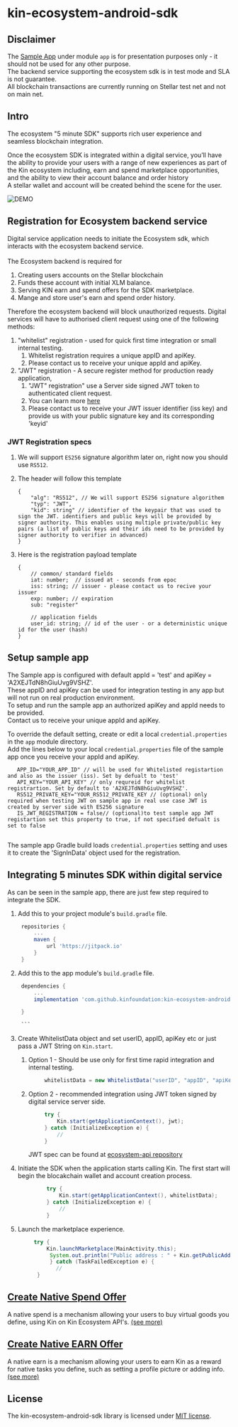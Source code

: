 # kin-ecosystem-android-sdk

## Disclaimer
The [Sample App](app/) under module `app` is for presentation purposes only - it should not be used for any other purpose.<br/>
The backend service supporting the ecosystem sdk is in test mode and SLA is not guarantee.<br/>
All blockchain transactions are currently running on Stellar test net and not on main net.<br/>



## Intro
The ecosystem "5 minute SDK" supports rich user experience and seamless blockchain integration. <br/>

Once the ecosystem SDK is integrated within a digital service, you’ll have the ability to provide your users with a range of new experiences as part of the Kin ecosystem including, earn and spend marketplace opportunities, and the ability to view their account balance and order history<br/>
A stellar wallet and account will be created behind the scene for the user. <br/>

![DEMO](https://user-images.githubusercontent.com/3635216/38100813-0f2c7bc2-3387-11e8-930d-03175842e81e.gif)

## Registration for Ecosystem backend service

Digital service application needs to initiate the Ecosystem sdk, which interacts with the ecosystem backend service. <br/>
<br/>
The Ecosystem backend is required for
1. Creating users accounts on the Stellar blockchain
1. Funds these account with initial XLM balance.
1. Serving KIN earn and spend offers for the SDK marketplace.
1. Mange and store user's earn and spend order history.

Therefore the ecosystem backend will block unauthorized requests.
Digital services will have to authorised client request using one of the following methods:
1. "whitelist" registration - used for quick first time integration or small internal testing. 
    1. Whitelist registration requires a unique appID and apiKey.
    1. Please contact us to receive your unique appId and apiKey.
1. "JWT" registration - A secure register method for production ready application,
    1. "JWT" registration" use a Server side signed JWT token to authenticated client request.
    1. You can learn more [here](https://jwt.io)
    1. Please contact us to receive your JWT issuer identifier (iss key) and provide us with your public signature key and its corresponding 'keyid'
### JWT Registration specs
1. We will support `ES256` signature algorithm later on, right now you should use `RS512`.
2. The header will follow this template
    ```aidl
    {
        "alg": "RS512", // We will support ES256 signature algorithem 
        "typ": "JWT",
        "kid": string" // identifier of the keypair that was used to sign the JWT. identifiers and public keys will be provided by signer authority. This enables using multiple private/public key pairs (a list of public keys and their ids need to be provided by signer authority to verifier in advanced)
    }
    ```

3. Here is the registration payload template
    ```aidl
    {
        // common/ standard fields
        iat: number;  // issued at - seconds from epoc
        iss: string; // issuer - please contact us to recive your issuer
        exp: number; // expiration
        sub: "register"
    
        // application fields
        user_id: string; // id of the user - or a deterministic unique id for the user (hash)
    }
    ```

## Setup sample app
 
The Sample app is configured with default appId = 'test' and apiKey = 'A2XEJTdN8hGiuUvg9VSHZ'.<br/>
These appID and apiKey can be used for integration testing in any app but will not run on real production environment.<br/>
To setup and run the sample app an authorized apiKey and appId needs to be provided.<br/>
Contact us to receive your unique appId and apiKey.<br/>
 
To override the default setting, create or edit a local `credential.properties` in the `app` module directory. <br/>
Add the lines below to your local `credential.properties` file of the sample app once you receive your appId and apiKey.<br/>
```
   APP_ID="YOUR_APP_ID" // will be used for Whitelisted registartion and also as the issuer (iss). Set by defualt to 'test' 
   API_KEY="YOUR_API_KEY" // only requreid for whitelist registrartion. Set by default to 'A2XEJTdN8hGiuUvg9VSHZ'.
   RS512_PRIVATE_KEY="YOUR_RS512_PRIVATE_KEY // (optional) only required when testing JWT on sample app in real use case JWT is created by server side with ES256 signature
   IS_JWT_REGISTRATION = false// (optional)to test sample app JWT registartion set this property to true, if not specified defualt is set to false 
   
```
The sample app Gradle build loads `credential.properties` setting and uses it to create the 'SignInData' object used for the registration.



## Integrating 5 minutes SDK within digital service
As can be seen in the sample app, there are just few step required to integrate the SDK.

1. Add this to your project module's `build.gradle` file.
      ```gradle
       repositories {
           ...
           maven {
               url 'https://jitpack.io'
           }
       }
   ```
1. Add this to the app module's `build.gradle` file.
      ```gradle
       dependencies {
           ...
           implementation 'com.github.kinfoundation:kin-ecosystem-android-sdk:0.0.6

       }
    
       ```
1. Create WhitelistData object and set userID, appID, apiKey etc or just pass a JWT String on `Kin.start`.

    1. Option 1 - Should be use only for first time rapid integration and internal testing.
    
          ```java
               whitelistData = new WhitelistData("userID", "appID", "apiKey");           
         ```
    1. Option 2 - recommended integration using JWT token signed by digital service server side.
          ```java
               try {
                   Kin.start(getApplicationContext(), jwt);
               } catch (InitializeException e) {
                   //
               }
          ```
         JWT spec can be found at [ecosystem-api repository](https://github.com/kinfoundation/ecosystem-api)
   
1. Initiate the SDK when the application starts calling Kin. The first start will begin the blocakchain wallet and account creation process.
      ```java
               try {
                   Kin.start(getApplicationContext(), whitelistData);
               } catch (InitializeException e) {
                   //
               }
      ```
1. Launch the marketplace experience.
      ```java
           try {
               Kin.launchMarketplace(MainActivity.this);
                System.out.println("Public address : " + Kin.getPublicAddress());
                } catch (TaskFailedException e) {
                  //
            }
      ```

## [Create Native Spend Offer](NATIVE_SPEND.md)
A native spend is a mechanism allowing your users to buy virtual goods you define, using Kin on Kin Ecosystem API's. [(see more)](NATIVE_SPEND.md) 

## [Create Native EARN Offer](NATIVE_EARN.md)
A native earn is a mechanism allowing your users to earn Kin as a reward for native tasks you define, such as setting a profile picture or adding info. [(see more)](NATIVE_EARN.md) 
   
## License
The kin-ecosystem-android-sdk library is licensed under [MIT license](LICENSE.md).

